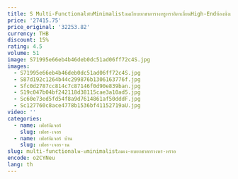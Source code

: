 ```yaml
---
title: S Multi-FunctionalพับMinimalistลมเงียบยกชาตารางหรูหราอิตาเลี่ยนHigh-Endห้องนั่งเล่นผสม
price: '27415.75'
price_original: '32253.82'
currency: THB
discount: 15%
rating: 4.5
volume: 51
image: S71995e66eb4b46deb0dc51ad06ff72c4S.jpg
images:
  - S71995e66eb4b46deb0dc51ad06ff72c4S.jpg
  - S87d192c1264b44c299876b1306163776f.jpg
  - Sfc0d2787cc814c7c87146f0d90e839ban.jpg
  - S19c047b04bf242118d38115cae3a10ad5.jpg
  - Sc60e73ed5fd54f8a9d7614861af50dddF.jpg
  - Sc127760c8ace4778b1536bf41152719aU.jpg
video: ''
categories:
  - name: เฟอร์นิเจอร์
    slug: เฟอร-เจอร
  - name: เฟอร์นิเจอร์ บ้าน
    slug: เฟอร-เจอร-าน
slug: multi-functionalพ-บminimalistลมเง-ยบยกชาตารางหร-หราอ
encode: o2CYNeu
lang: th
---
```

  